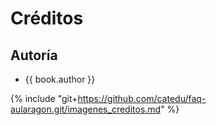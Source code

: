 # Créditos

## Autoría

* {{ book.author }}


{% include "git+https://github.com/catedu/faq-aularagon.git/imagenes_creditos.md" %}
